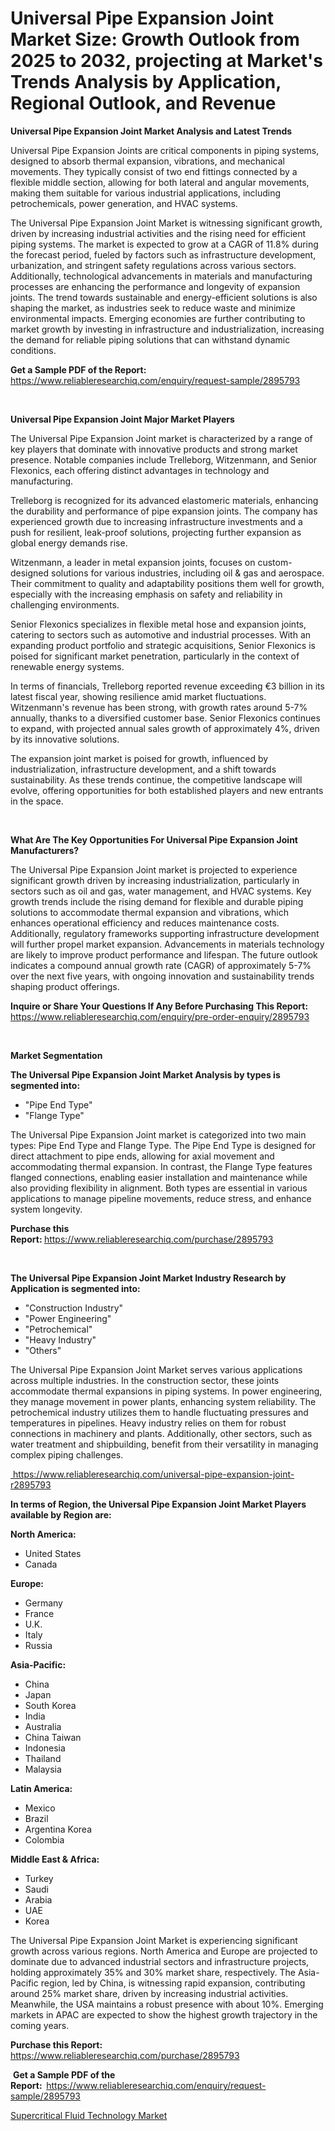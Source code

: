<p><h1>Universal Pipe Expansion Joint Market Size: Growth Outlook from 2025 to 2032, projecting at Market's Trends Analysis by Application, Regional Outlook, and Revenue</h1></p><p><strong>Universal Pipe Expansion Joint Market Analysis and Latest Trends</strong></p>
<p><p>Universal Pipe Expansion Joints are critical components in piping systems, designed to absorb thermal expansion, vibrations, and mechanical movements. They typically consist of two end fittings connected by a flexible middle section, allowing for both lateral and angular movements, making them suitable for various industrial applications, including petrochemicals, power generation, and HVAC systems.</p><p>The Universal Pipe Expansion Joint Market is witnessing significant growth, driven by increasing industrial activities and the rising need for efficient piping systems. The market is expected to grow at a CAGR of 11.8% during the forecast period, fueled by factors such as infrastructure development, urbanization, and stringent safety regulations across various sectors. Additionally, technological advancements in materials and manufacturing processes are enhancing the performance and longevity of expansion joints. The trend towards sustainable and energy-efficient solutions is also shaping the market, as industries seek to reduce waste and minimize environmental impacts. Emerging economies are further contributing to market growth by investing in infrastructure and industrialization, increasing the demand for reliable piping solutions that can withstand dynamic conditions.</p></p>
<p><strong>Get a Sample PDF of the Report:&nbsp;</strong> <a href="https://www.reliableresearchiq.com/enquiry/request-sample/2895793?utm_campaign=2313&utm_medium=2&utm_source=Github&utm_content=ia&utm_term=15032025&utm_id=universal-pipe-expansion-joint">https://www.reliableresearchiq.com/enquiry/request-sample/2895793</a></p>
<p>&nbsp;</p>
<p><strong>Universal Pipe Expansion Joint Major Market Players</strong></p>
<p><p>The Universal Pipe Expansion Joint market is characterized by a range of key players that dominate with innovative products and strong market presence. Notable companies include Trelleborg, Witzenmann, and Senior Flexonics, each offering distinct advantages in technology and manufacturing.</p><p>Trelleborg is recognized for its advanced elastomeric materials, enhancing the durability and performance of pipe expansion joints. The company has experienced growth due to increasing infrastructure investments and a push for resilient, leak-proof solutions, projecting further expansion as global energy demands rise.</p><p>Witzenmann, a leader in metal expansion joints, focuses on custom-designed solutions for various industries, including oil & gas and aerospace. Their commitment to quality and adaptability positions them well for growth, especially with the increasing emphasis on safety and reliability in challenging environments.</p><p>Senior Flexonics specializes in flexible metal hose and expansion joints, catering to sectors such as automotive and industrial processes. With an expanding product portfolio and strategic acquisitions, Senior Flexonics is poised for significant market penetration, particularly in the context of renewable energy systems.</p><p>In terms of financials, Trelleborg reported revenue exceeding €3 billion in its latest fiscal year, showing resilience amid market fluctuations. Witzenmann's revenue has been strong, with growth rates around 5-7% annually, thanks to a diversified customer base. Senior Flexonics continues to expand, with projected annual sales growth of approximately 4%, driven by its innovative solutions.</p><p>The expansion joint market is poised for growth, influenced by industrialization, infrastructure development, and a shift towards sustainability. As these trends continue, the competitive landscape will evolve, offering opportunities for both established players and new entrants in the space.</p></p>
<p>&nbsp;</p>
<p><strong>What Are The Key Opportunities For Universal Pipe Expansion Joint Manufacturers?</strong></p>
<p><p>The Universal Pipe Expansion Joint market is projected to experience significant growth driven by increasing industrialization, particularly in sectors such as oil and gas, water management, and HVAC systems. Key growth trends include the rising demand for flexible and durable piping solutions to accommodate thermal expansion and vibrations, which enhances operational efficiency and reduces maintenance costs. Additionally, regulatory frameworks supporting infrastructure development will further propel market expansion. Advancements in materials technology are likely to improve product performance and lifespan. The future outlook indicates a compound annual growth rate (CAGR) of approximately 5-7% over the next five years, with ongoing innovation and sustainability trends shaping product offerings.</p></p>
<p><strong>Inquire or Share Your Questions If Any Before Purchasing This Report:</strong> <a href="https://www.reliableresearchiq.com/enquiry/pre-order-enquiry/2895793?utm_campaign=2313&utm_medium=2&utm_source=Github&utm_content=ia&utm_term=15032025&utm_id=universal-pipe-expansion-joint">https://www.reliableresearchiq.com/enquiry/pre-order-enquiry/2895793</a></p>
<p>&nbsp;</p>
<p><strong>Market Segmentation</strong></p>
<p><strong>The Universal Pipe Expansion Joint Market Analysis by types is segmented into:</strong></p>
<p><ul><li>"Pipe End Type"</li><li>"Flange Type"</li></ul></p>
<p><p>The Universal Pipe Expansion Joint market is categorized into two main types: Pipe End Type and Flange Type. The Pipe End Type is designed for direct attachment to pipe ends, allowing for axial movement and accommodating thermal expansion. In contrast, the Flange Type features flanged connections, enabling easier installation and maintenance while also providing flexibility in alignment. Both types are essential in various applications to manage pipeline movements, reduce stress, and enhance system longevity.</p></p>
<p><strong>Purchase this Report:&nbsp;</strong><a href="https://www.reliableresearchiq.com/purchase/2895793?utm_campaign=2313&utm_medium=2&utm_source=Github&utm_content=ia&utm_term=15032025&utm_id=universal-pipe-expansion-joint">https://www.reliableresearchiq.com/purchase/2895793</a></p>
<p>&nbsp;</p>
<p><strong>The Universal Pipe Expansion Joint Market Industry Research by Application is segmented into:</strong></p>
<p><ul><li>"Construction Industry"</li><li>"Power Engineering"</li><li>"Petrochemical"</li><li>"Heavy Industry"</li><li>"Others"</li></ul></p>
<p><p>The Universal Pipe Expansion Joint Market serves various applications across multiple industries. In the construction sector, these joints accommodate thermal expansions in piping systems. In power engineering, they manage movement in power plants, enhancing system reliability. The petrochemical industry utilizes them to handle fluctuating pressures and temperatures in pipelines. Heavy industry relies on them for robust connections in machinery and plants. Additionally, other sectors, such as water treatment and shipbuilding, benefit from their versatility in managing complex piping challenges.</p></p>
<p><a href="https://www.reliableresearchiq.com/universal-pipe-expansion-joint-r2895793?utm_campaign=2313&utm_medium=2&utm_source=Github&utm_content=ia&utm_term=15032025&utm_id=universal-pipe-expansion-joint">&nbsp;https://www.reliableresearchiq.com/universal-pipe-expansion-joint-r2895793</a></p>
<p><strong>In terms of Region, the Universal Pipe Expansion Joint Market Players available by Region are:</strong></p>
<p>
    <p> <strong> North America: </strong>
        <ul>
            <li>United States</li>
            <li>Canada</li>
        </ul>
        </p> 
    <p> <strong> Europe: </strong>
        <ul>
            <li>Germany</li>
            <li>France</li>
            <li>U.K.</li>
            <li>Italy</li>
            <li>Russia</li>
        </ul>
        </p> 
    <p> <strong> Asia-Pacific: </strong>
        <ul>
            <li>China</li>
            <li>Japan</li>
            <li>South Korea</li>
            <li>India</li>
            <li>Australia</li>
            <li>China Taiwan</li>
            <li>Indonesia</li>
            <li>Thailand</li>
            <li>Malaysia</li>
        </ul>
        </p> 
    <p> <strong> Latin America: </strong>
        <ul>
            <li>Mexico</li>
            <li>Brazil</li>
            <li>Argentina Korea</li>
            <li>Colombia</li>
        </ul>
        </p> 
    <p> <strong> Middle East & Africa: </strong>
        <ul>
            <li>Turkey</li>
            <li>Saudi</li>
            <li>Arabia</li>
            <li>UAE</li>
            <li>Korea</li>
        </ul>
    </p>
    </p>
<p><p>The Universal Pipe Expansion Joint Market is experiencing significant growth across various regions. North America and Europe are projected to dominate due to advanced industrial sectors and infrastructure projects, holding approximately 35% and 30% market share, respectively. The Asia-Pacific region, led by China, is witnessing rapid expansion, contributing around 25% market share, driven by increasing industrial activities. Meanwhile, the USA maintains a robust presence with about 10%. Emerging markets in APAC are expected to show the highest growth trajectory in the coming years.</p></p>
<p><strong>Purchase this Report: </strong><a href="https://www.reliableresearchiq.com/purchase/2895793?utm_campaign=2313&utm_medium=2&utm_source=Github&utm_content=ia&utm_term=15032025&utm_id=universal-pipe-expansion-joint">https://www.reliableresearchiq.com/purchase/2895793</a></p>
<p>&nbsp;<strong>Get a Sample PDF of the Report:&nbsp;&nbsp;</strong><a href="https://www.reliableresearchiq.com/enquiry/request-sample/2895793?utm_campaign=2313&utm_medium=2&utm_source=Github&utm_content=ia&utm_term=15032025&utm_id=universal-pipe-expansion-joint">https://www.reliableresearchiq.com/enquiry/request-sample/2895793</a></p>
<p><strong></strong></p>
<p><p><a href="https://github.com/klindsey95/Market-Research-Report-List-1/blob/main/supercritical-fluid-technology-market.md?utm_campaign=2313&utm_medium=2&utm_source=Github&utm_content=ia&utm_term=15032025&utm_id=universal-pipe-expansion-joint">Supercritical Fluid Technology Market</a></p></p>